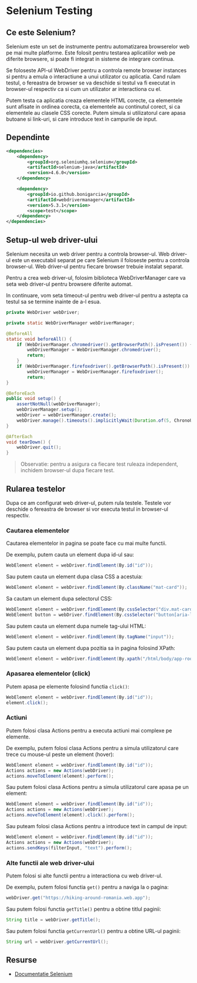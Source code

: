 # Selenium Testing

## Ce este Selenium?

Selenium este un set de instrumente pentru automatizarea browserelor web pe mai multe platforme. Este folosit pentru
testarea aplicatiilor web pe diferite browsere, si poate fi integrat in sisteme de integrare continua.

Se foloseste API-ul WebDriver pentru a controla remote browser instances si pentru a emula o interactiune a unui
utilizator cu aplicatia. Cand rulam testul, o fereastra de browser se va deschide si testul va fi executat in browser-ul
respectiv ca si cum un utilizator ar interactiona cu el.

Putem testa ca aplicatia creaza elementele HTML corecte, ca elementele sunt afisate in ordinea corecta, ca elementele au
continutul corect, si ca elementele au clasele CSS corecte. Putem simula si utilizatorul care apasa butoane si link-uri,
si care introduce text in campurile de input.

## Dependinte

```xml
<dependencies>
    <dependency>
        <groupId>org.seleniumhq.selenium</groupId>
        <artifactId>selenium-java</artifactId>
        <version>4.6.0</version>
    </dependency>

    <dependency>
        <groupId>io.github.bonigarcia</groupId>
        <artifactId>webdrivermanager</artifactId>
        <version>5.3.1</version>
        <scope>test</scope>
    </dependency>
</dependencies>
```

## Setup-ul web driver-ului

Selenium necesita un web driver pentru a controla browser-ul. Web driver-ul este un executabil separat pe care Selenium
il foloseste pentru a controla browser-ul. Web driver-ul pentru fiecare browser trebuie instalat separat.

Pentru a crea web driver-ul, folosim biblioteca WebDriverManager care va seta web driver-ul pentru browsere diferite
automat.

In continuare, vom seta timeout-ul pentru web driver-ul pentru a astepta ca testul sa se termine inainte de a-l esua.

```java
private WebDriver webDriver;

private static WebDriverManager webDriverManager;

@BeforeAll
static void beforeAll() {
    if (WebDriverManager.chromedriver().getBrowserPath().isPresent()) {
        webDriverManager = WebDriverManager.chromedriver();
        return;
    }
    if (WebDriverManager.firefoxdriver().getBrowserPath().isPresent()) {
        webDriverManager = WebDriverManager.firefoxdriver();
        return;
}

@BeforeEach
public void setup() {
    assertNotNull(webDriverManager);
    webDriverManager.setup();
    webDriver = webDriverManager.create();
    webDriver.manage().timeouts().implicitlyWait(Duration.of(5, ChronoUnit.SECONDS));
}

@AfterEach
void tearDown() {
    webDriver.quit();
}
```

> Observatie: pentru a asigura ca fiecare test ruleaza independent, inchidem browser-ul dupa fiecare test.

## Rularea testelor

Dupa ce am configurat web driver-ul, putem rula testele. Testele vor deschide o fereastra de browser si vor executa
testul in browser-ul respectiv.

### Cautarea elementelor

Cautarea elementelor in pagina se poate face cu mai multe functii.

De exemplu, putem cauta un element dupa id-ul sau:

```java
WebElement element = webDriver.findElement(By.id("id"));
```

Sau putem cauta un element dupa clasa CSS a acestuia:

```java
WebElement element = webDriver.findElement(By.className("mat-card"));
```

Sa cautam un element dupa selectorul CSS:

```java
WebElement element = webDriver.findElement(By.cssSelector("div.mat-card"));
WebElement button = webDriver.findElement(By.cssSelector("button[aria-label='Icon-button with a menu']"));
```

Sau putem cauta un element dupa numele tag-ului HTML:

```java
WebElement element = webDriver.findElement(By.tagName("input"));
```

Sau putem cauta un element dupa pozitia sa in pagina folosind XPath:

```java
WebElement element = webDriver.findElement(By.xpath("/html/body/app-root/mat-toolbar/div/button[1]"));
```

### Apasarea elementelor (click)

Putem apasa pe elemente folosind functia `click()`:

```java
WebElement element = webDriver.findElement(By.id("id"));
element.click();
```

### Actiuni

Putem folosi clasa Actions pentru a executa actiuni mai complexe pe elemente.

De exemplu, putem folosi clasa Actions pentru a simula utilizatorul care trece cu mouse-ul peste un element (hover):

```java
WebElement element = webDriver.findElement(By.id("id"));
Actions actions = new Actions(webDriver);
actions.moveToElement(element).perform();
```

Sau putem folosi clasa Actions pentru a simula utilizatorul care apasa pe un element:

```java
WebElement element = webDriver.findElement(By.id("id"));
Actions actions = new Actions(webDriver);
actions.moveToElement(element).click().perform();
```

Sau puteam folosi clasa Actions pentru a introduce text in campul de input:

```java
WebElement element = webDriver.findElement(By.id("id"));
Actions actions = new Actions(webDriver);
actions.sendKeys(filterInput, "text").perform();
```

### Alte functii ale web driver-ului

Putem folosi si alte functii pentru a interactiona cu web driver-ul.

De exemplu, putem folosi functia `get()` pentru a naviga la o pagina:

```java
webDriver.get("https://hiking-around-romania.web.app");
```

Sau putem folosi functia `getTitle()` pentru a obtine titlul paginii:

```java
String title = webDriver.getTitle();
```

Sau putem folosi functia `getCurrentUrl()` pentru a obtine URL-ul paginii:

```java
String url = webDriver.getCurrentUrl();
```

## Resurse

- [Documentatie Selenium](https://www.selenium.dev/documentation/en/)